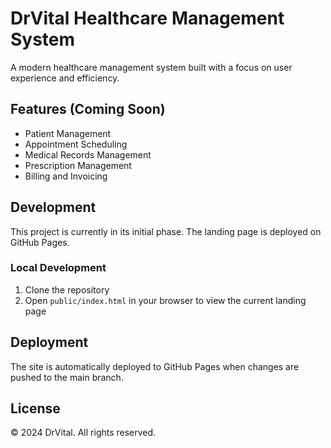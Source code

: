 # DrVital Healthcare Management System

A modern healthcare management system built with a focus on user experience and efficiency.

## Features (Coming Soon)

- Patient Management
- Appointment Scheduling
- Medical Records Management
- Prescription Management
- Billing and Invoicing

## Development

This project is currently in its initial phase. The landing page is deployed on GitHub Pages.

### Local Development

1. Clone the repository
2. Open `public/index.html` in your browser to view the current landing page

## Deployment

The site is automatically deployed to GitHub Pages when changes are pushed to the main branch.

## License

© 2024 DrVital. All rights reserved.
